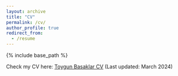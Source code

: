 ```yaml
---
layout: archive
title: "CV"
permalink: /cv/
author_profile: true
redirect_from:
  - /resume
---
```


{% include base_path %}

Check my CV here: [Toygun Basaklar CV](https://www.dropbox.com/scl/fi/bgm96nkl8tzyao1bbmd06/Toygun_Basaklar_CV_ML.pdf?rlkey=kgc8ubgjrkzzv1zpmdfz7gyv7&dl=0)  (Last updated: March 2024)

<!-- Publications
======
  <ul>{% for post in site.publications %}
    {% include archive-single-cv.html %}
  {% endfor %}</ul> -->
  
<!-- Talks
======
  <ul>{% for post in site.talks %}
    {% include archive-single-talk-cv.html %}
  {% endfor %}</ul> -->
  
<!-- Teaching
======
  <ul>{% for post in site.teaching %}
    {% include archive-single-cv.html %}
  {% endfor %}</ul> -->
  
<!-- Service and leadership
======
* Currently signed in to 43 different slack teams -->
